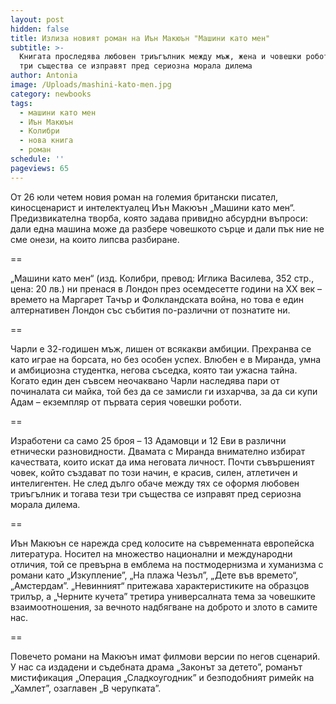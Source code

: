 ```yaml
---
layout: post
hidden: false
title: Излиза новият роман на Иън Макюън "Машини като мен"
subtitle: >-
  Книгата проследява любовен триъгълник между мъж, жена и човешки робот. Тези
  три същества се изправят пред сериозна морала дилема
author: Antonia
image: /Uploads/mashini-kato-men.jpg
category: newbooks
tags:
  - машини като мен
  - Иън Макюън
  - Колибри
  - нова книга
  - роман
schedule: ''
pageviews: 65
---
```

От 26 юли четем новия роман на големия британски писател, киносценарист и интелектуалец Иън Макюън „Машини като мен“. Предизвикателна творба, която задава привидно абсурдни въпроси: дали една машина може да разбере човешкото сърце и дали пък ние не сме онези, на които липсва разбиране.

\==

„Машини като мен“ (изд. Колибри, превод: Иглика Василева, 352 стр., цена: 20 лв.) ни пренася в Лондон през осемдесетте години на XX век – времето на Маргарет Тачър и Фолкландската война, но това е един алтернативен Лондон със събития по-различни от познатите ни. 

\==

Чарли е 32-годишен мъж, лишен от всякакви амбиции. Прехранва се като играе на борсата, но без особен успех. Влюбен е в Миранда, умна и амбициозна студентка, негова съседка, която таи ужасна тайна. Когато един ден съвсем неочаквано Чарли наследява пари от починалата си майка, той без да се замисли ги изхарчва, за да си купи Адам – екземпляр от първата серия човешки роботи. 

\==

Изработени са само 25 броя – 13 Адамовци и 12 Еви в различни етнически разновидности. Двамата с Миранда внимателно избират качествата, които искат да има неговата личност. Почти съвършеният човек, който създават по този начин, е красив, силен, атлетичен и интелигентен. Не след дълго обаче между тях се оформя любовен триъгълник и тогава тези три същества се изправят пред сериозна морала дилема.

\==

Иън Макюън се нарежда сред колосите на съвременната европейска литература. Носител на множество национални и международни отличия, той се превърна в емблема на постмодернизма и хуманизма с романи като „Изкупление”, „На плажа Чезъл”, „Дете във времето“, „Амстердам”. „Невинният“ притежава характеристиките на образцов трилър, а „Черните кучета” третира универсалната тема за човешките взаимоотношения, за вечното надбягване на доброто и злото в самите нас. 

\==

Повечето романи на Макюън имат филмови версии по негов сценарий. У нас са издадени и съдебната драма „Законът за детето”, романът мистификация „Операция „Сладкоугодник” и безподобният римейк на „Хамлет”, озаглавен „В черупката”.
